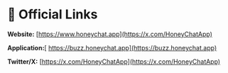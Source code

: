 # 🔗 Official Links

**Website:** [https://www.honeychat.app](https://x.com/HoneyChatApp)

**Application:**[  https://buzz.honeychat.app](https://buzz.honeychat.app)

**Twitter/X:** [https://x.com/HoneyChatApp](https://x.com/HoneyChatApp)
